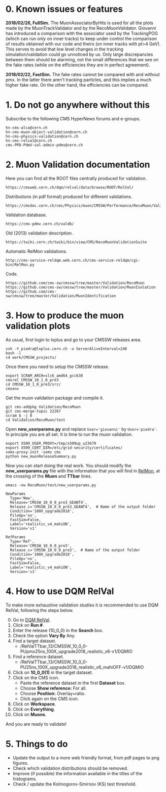 # 0. Known issues or features

**2018/02/26, FullSim.** The MuonAssociatorByHits is used for all the plots made by the MuonTrackValidator and by the RecoMuonValidator. Giovanni has introduced a comparison with the associator used by the TrackingPOG (which can run *only* on inner tracks) to keep under control the comparison of results obtained with our code and theirs (on inner tracks with pt>4 GeV). This serves to avoid that low level changes in the tracking simulation/validation could go unnoticed by us. Only large discrepancies between them should be alarming, not the small differences that we see on the fake rates (while on the efficiencies they are in perfect agreement).

**2018/02/22, FastSim.** The fake rates cannot be compared with and without pmx. In the latter there aren't tracking particles, and this implies a much higher fake rate. On the other hand, the efficiencies can be compared.


# 1. Do not go anywhere without this

Subscribe to the following CMS HyperNews forums and e-groups.

    hn-cms-alca@cern.ch
    hn-cms-muon-object-validation@cern.ch
    hn-cms-physics-validation@cern.ch
    hn-cms-relval@cern.ch
    cms-PPD-PdmV-val-admin-pdmv@cern.ch


# 2. Muon Validation documentation

Here you can find all the ROOT files centrally produced for validation.

    https://cmsweb.cern.ch/dqm/relval/data/browse/ROOT/RelVal/

Distributions (in pdf format) produced for different validations.

    https://cmsdoc.cern.ch/cms/Physics/muon/CMSSW/Performance/RecoMuon/Validation/val/

Validation database.

    https://cms-pdmv.cern.ch/valdb/

Old (2013) validation description.

    https://twiki.cern.ch/twiki/bin/view/CMS/RecoMuonValidationSuite

Automatic RelMon validations.

    http://cms-service-reldqm.web.cern.ch/cms-service-reldqm/cgi-bin/RelMon.py

Code.

    https://github.com/cms-sw/cmssw/tree/master/Validation/RecoMuon
    https://github.com/cms-sw/cmssw/tree/master/Validation/MuonIsolation
    https://github.com/cms-sw/cmssw/tree/master/Validation/MuonIdentification


# 3. How to produce the muon validation plots

As usual, first login to lxplus and go to your CMSSW releases area.

    ssh -Y piedra@lxplus.cern.ch -o ServerAliveInterval=240
    bash -l
    cd work/CMSSW_projects/

Once there you need to setup the CMSSW release.

    export SCRAM_ARCH=slc6_amd64_gcc630
    cmsrel CMSSW_10_1_0_pre3
    cd CMSSW_10_1_0_pre3/src/
    cmsenv

Get the muon validation package and compile it.

    git cms-addpkg Validation/RecoMuon
    git cms-merge-topic 22267
    scram b -j 8
    cd Validation/RecoMuon/test

Open **new_userparams.py** and replace `User='giovanni'` by `User='piedra'`. In principle you are all set. It is time to run the muon validation.

    export X509_USER_PROXY=/tmp/x509up_u23679
    export X509_CERT_DIR=/etc/grid-security/certificates/
    voms-proxy-init -voms cms
    python new_muonReleaseSummary.py

Now you can start doing the real work. You should modify the **new_userparams.py** file with the information that you will find in [RelMon](https://cms-pdmv.cern.ch/relmon/), at the crossing of the **Muon** and **TTbar** lines.

    emacs -nw RecoMuon/test/new_userparams.py

    NewParams
      Type='New',
      Release='CMSSW_10_0_0_pre3_GEANT4',
      Release_c='CMSSW_10_0_0_pre3_GEANT4',  # Name of the output folder
      Condition='100X_upgrade2018',
      PileUp='no',
      FastSim=False,
      Label='realistic_v4_mahiON',
      Version='v1'

    RefParams
      Type='Ref',
      Release='CMSSW_10_0_0_pre3',
      Release_c='CMSSW_10_0_0_pre3',  # Name of the output folder
      Condition='100X_upgrade2018',
      PileUp='no',
      FastSim=False,
      Label='realistic_v4_mahiON',
      Version='v1'

# 4. How to use DQM RelVal

To make more exhaustive validation studies it is recommended to use DQM RelVal, following the steps below.

0. Go to [DQM RelVal](https://cmsweb.cern.ch/dqm/relval/).
1. Click on **Run #**.
2. Enter the release (10_0_0) in the **Search** box.
3. Check the option **Vary By** Any.
4. Find a target dataset.
   * /RelValTTbar_13/CMSSW_10_0_0-PUpmx25ns_100X_upgrade2018_realistic_v6-v1/DQMIO
5. Find a reference dataset.
   * /RelValTTbar_13/CMSSW_10_0_0-PU25ns_100X_upgrade2018_realistic_v6_mahiOFF-v1/DQMIO
6. Click on **10_0_0(1)** in the target dataset.
7. Click on the CMS icon.
   * Paste the reference dataset in the first **Dataset** box.
   * Choose **Show reference:** For all.
   * Choose **Position:** Overlay+ratio.
   * Click again on the CMS icon.
8. Click on **Workspace**.
9. Click on **Everything**.
10. Click on **Muons**.

And you are ready to validate!

# 5. Things to do

* Update the output to a more web friendly format, from pdf pages to png figures.
* Check which validation distributions should be removed.
* Improve (if possible) the information available in the titles of the histograms.
* Check / update the Kolmogorov-Smirnov (KS) test threshold.
